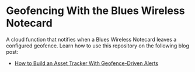 # Geofencing With the Blues Wireless Notecard

A cloud function that notifies when a Blues Wireless Notecard leaves a configured geofence. Learn how to use this repository on the following blog post:

* [How to Build an Asset Tracker With Geofence-Driven Alerts](https://blues.io/blog/how-to-build-an-asset-tracker-with-geofence-alerts/)

